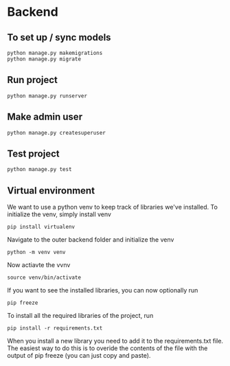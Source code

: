 # Backend

## To set up / sync models
```
python manage.py makemigrations   
python manage.py migrate 
```

## Run project
```
python manage.py runserver
```

## Make admin user
```
python manage.py createsuperuser
```

## Test project
```
python manage.py test
```

## Virtual environment  
We want to use a python venv to keep track of libraries we've installed. To initialize the venv, simply install venv 
```
pip install virtualenv 
```
Navigate to the outer backend folder and initialize the venv
```
python -m venv venv 
```
Now actiavte the vvnv
```
source venv/bin/activate
```

If you want to see the installed libraries, you can now optionally run
```
pip freeze
```

To install all the required libraries of the project, run 
```
pip install -r requirements.txt
```  
When you install a new library you need to add it to the requirements.txt file. The easiest way to do this is to overide the contents of the file with the output of pip freeze (you can just copy and paste).